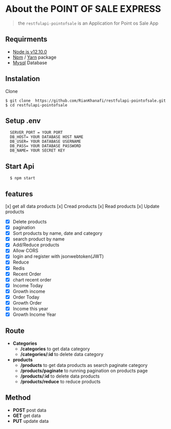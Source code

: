 
# About the POINT OF SALE EXPRESS
> the `restfulapi-pointofsale` is an Application for Point os Sale App

## Requirments
  - [Node js v12.10.0](https://nodejs.org/en/download/)
  - [Npm](https://www.npmjs.com/get-npm) / [Yarn](https://yarnpkg.com/lang/en/docs/install/#windows-stable) package
  - [Mysql](https://www.apachefriends.org/download.html) Database

## Instalation
  Clone
  ```
  $ git clone  https://github.com/RianKhanafi/restfulapi-pointofsale.git
  $ cd restfulapi-pointofsale
  ```
## Setup .env
```
  SERVER_PORT = YOUR PORT
  DB_HOST= YOUR DATABASE HOST NAME
  DB_USER= YOUR DATABASE USERNAME
  DB_PASS= YOUR DATABASE PASSWORD
  DB_NAME= YOUR SECRET KEY
```
## Start Api
```
  $ npm start
```

## features
[x] get all data products
[x] Cread products
[x] Read products
[x] Update products
-[x] Delete products
-[x] pagination
-[x] Sort products by name, date and category
-[x] search product by name
-[x] Add/Reduce products
-[x] Allow CORS
-[x] login and register with jsonwebtoken(JWT)
-[x] Reduce
-[x] Redis
-[x] Recent Order
-[x] chart recent order
-[x] Income Today
-[x] Growth income
-[x] Order Today
-[x] Growth Order
-[x] Income this year
-[x] Growth Income Year

## Route
- **Categories** 
  - **/categories** to get data category 
  - **/categories/:id**  to delete data category 
- **products** 
  - **/products**  to get data products as search paginate category 
  - **/products/paginate** to running pagination on products page
  - **/products/:id** to delete data products
  - **/products/reduce** to reduce products
  
## Method
 - **POST** post data
 - **GET** get data
 - **PUT** update data
  
  
